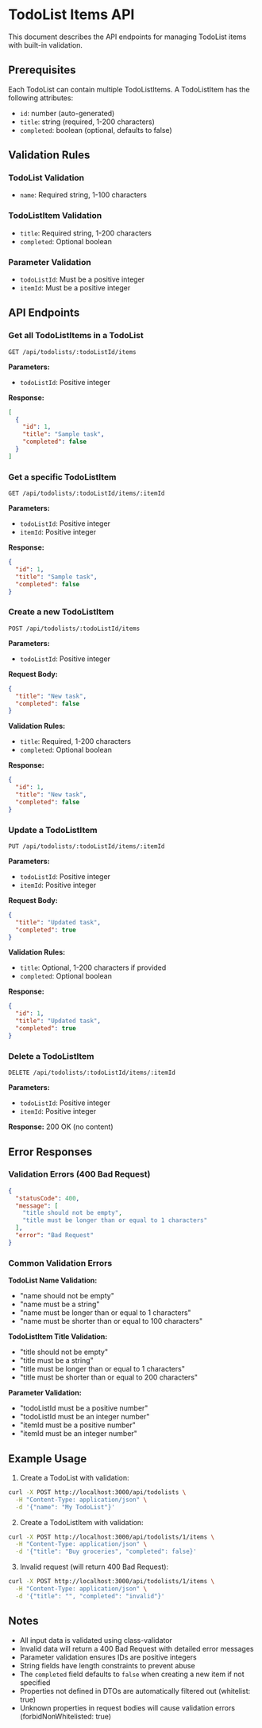 # TodoList Items API

This document describes the API endpoints for managing TodoList items with built-in validation.

## Prerequisites

Each TodoList can contain multiple TodoListItems. A TodoListItem has the following attributes:
- `id`: number (auto-generated)
- `title`: string (required, 1-200 characters)
- `completed`: boolean (optional, defaults to false)

## Validation Rules

### TodoList Validation
- `name`: Required string, 1-100 characters

### TodoListItem Validation
- `title`: Required string, 1-200 characters
- `completed`: Optional boolean

### Parameter Validation
- `todoListId`: Must be a positive integer
- `itemId`: Must be a positive integer

## API Endpoints

### Get all TodoListItems in a TodoList
```
GET /api/todolists/:todoListId/items
```

**Parameters:**
- `todoListId`: Positive integer

**Response:**
```json
[
  {
    "id": 1,
    "title": "Sample task",
    "completed": false
  }
]
```

### Get a specific TodoListItem
```
GET /api/todolists/:todoListId/items/:itemId
```

**Parameters:**
- `todoListId`: Positive integer
- `itemId`: Positive integer

**Response:**
```json
{
  "id": 1,
  "title": "Sample task",
  "completed": false
}
```

### Create a new TodoListItem
```
POST /api/todolists/:todoListId/items
```

**Parameters:**
- `todoListId`: Positive integer

**Request Body:**
```json
{
  "title": "New task",
  "completed": false
}
```

**Validation Rules:**
- `title`: Required, 1-200 characters
- `completed`: Optional boolean

**Response:**
```json
{
  "id": 1,
  "title": "New task",
  "completed": false
}
```

### Update a TodoListItem
```
PUT /api/todolists/:todoListId/items/:itemId
```

**Parameters:**
- `todoListId`: Positive integer
- `itemId`: Positive integer

**Request Body:**
```json
{
  "title": "Updated task",
  "completed": true
}
```

**Validation Rules:**
- `title`: Optional, 1-200 characters if provided
- `completed`: Optional boolean

**Response:**
```json
{
  "id": 1,
  "title": "Updated task",
  "completed": true
}
```

### Delete a TodoListItem
```
DELETE /api/todolists/:todoListId/items/:itemId
```

**Parameters:**
- `todoListId`: Positive integer
- `itemId`: Positive integer

**Response:** 200 OK (no content)

## Error Responses

### Validation Errors (400 Bad Request)
```json
{
  "statusCode": 400,
  "message": [
    "title should not be empty",
    "title must be longer than or equal to 1 characters"
  ],
  "error": "Bad Request"
}
```

### Common Validation Errors

**TodoList Name Validation:**
- "name should not be empty"
- "name must be a string"
- "name must be longer than or equal to 1 characters"
- "name must be shorter than or equal to 100 characters"

**TodoListItem Title Validation:**
- "title should not be empty"
- "title must be a string"
- "title must be longer than or equal to 1 characters"
- "title must be shorter than or equal to 200 characters"

**Parameter Validation:**
- "todoListId must be a positive number"
- "todoListId must be an integer number"
- "itemId must be a positive number"
- "itemId must be an integer number"

## Example Usage

1. Create a TodoList with validation:
```bash
curl -X POST http://localhost:3000/api/todolists \
  -H "Content-Type: application/json" \
  -d '{"name": "My TodoList"}'
```

2. Create a TodoListItem with validation:
```bash
curl -X POST http://localhost:3000/api/todolists/1/items \
  -H "Content-Type: application/json" \
  -d '{"title": "Buy groceries", "completed": false}'
```

3. Invalid request (will return 400 Bad Request):
```bash
curl -X POST http://localhost:3000/api/todolists/1/items \
  -H "Content-Type: application/json" \
  -d '{"title": "", "completed": "invalid"}'
```

## Notes

- All input data is validated using class-validator
- Invalid data will return a 400 Bad Request with detailed error messages
- Parameter validation ensures IDs are positive integers
- String fields have length constraints to prevent abuse
- The `completed` field defaults to `false` when creating a new item if not specified
- Properties not defined in DTOs are automatically filtered out (whitelist: true)
- Unknown properties in request bodies will cause validation errors (forbidNonWhitelisted: true)
